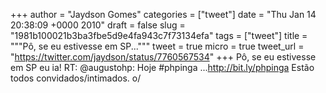 
+++
author = "Jaydson Gomes"
categories = ["tweet"]
date = "Thu Jan 14 20:38:09 +0000 2010"
draft = false
slug = "1981b100021b3ba3fbe5d9e4fa943c7f73134efa"
tags = ["tweet"]
title = """Pô, se eu estivesse em SP..."""
tweet = true
micro = true
tweet_url = "https://twitter.com/jaydson/status/7760567534"
+++
Pô, se eu estivesse em SP eu ia! RT: @augustohp: Hoje #phpinga ...http://bit.ly/phpinga Estão todos convidados/intimados. o/
